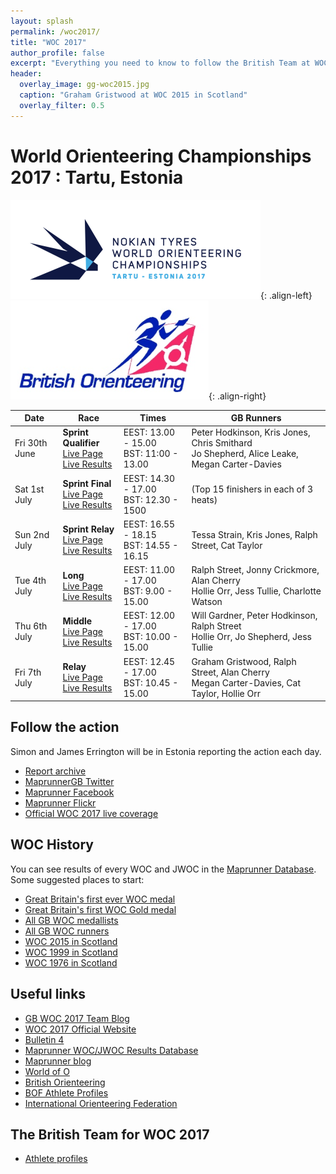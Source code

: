 ```yaml
---
layout: splash
permalink: /woc2017/
title: "WOC 2017"
author_profile: false
excerpt: "Everything you need to know to follow the British Team at WOC 2017."
header:
  overlay_image: gg-woc2015.jpg
  caption: "Graham Gristwood at WOC 2015 in Scotland"
  overlay_filter: 0.5
---
```

# World Orienteering Championships 2017 : Tartu, Estonia

![WOC 2017 logo](/images/woc2017/WOC2017logo.png){: .align-left}
![BOF logo](/images/woc2017/BOFlogo.png){: .align-right}


| Date          | Race         | Times                                      | GB Runners                                                                                    |
|---------------|--------------|--------------------------------------------|-----------------------------------------------------------------------------------------------|
| Fri 30th June | <strong>Sprint Qualifier</strong><br>[Live Page](http://woc2017.ee/live/sprint-qualification)<br>[Live Results](http://r.emit.live/followfull.php?comp=12626&lang=en) | EEST: 13.00 - 15.00<br> BST: 11:00 - 13.00 | Peter Hodkinson, Kris Jones, Chris Smithard<br> Jo Shepherd, Alice Leake, Megan Carter-Davies|
| Sat 1st July  | <strong>Sprint Final</strong><br>[Live Page](http://woc2017.ee/live/sprint-final)<br>[Live Results](http://r.emit.live/followfull.php?comp=12627&lang=en) | EEST: 14.30 - 17.00<br> BST: 12.30 - 1500  | (Top 15 finishers in each of 3 heats)                                                         |
| Sun 2nd July  | <strong>Sprint Relay</strong><br>[Live Page](http://woc2017.ee/live/sprint-relay)<br>[Live Results](http://r.emit.live/followfull.php?comp=12628&lang=en) | EEST: 16.55 - 18.15<br> BST: 14.55 - 16.15 | Tessa Strain, Kris Jones, Ralph Street, Cat Taylor                                            |
| Tue 4th July  | <strong>Long</strong><br>[Live Page](http://woc2017.ee/live/long-distance)<br>[Live Results](http://r.emit.live/followfull.php?comp=12629&lang=en) | EEST: 11.00 - 17.00<br> BST: 9.00 - 15.00  | Ralph Street, Jonny Crickmore, Alan Cherry<br> Hollie Orr, Jess Tullie, Charlotte Watson      |
| Thu 6th July  | <strong>Middle</strong><br>[Live Page](http://woc2017.ee/live/middle)<br>[Live Results](http://r.emit.live/followfull.php?comp=12630&lang=en) | EEST: 12.00 - 17.00<br> BST: 10.00 - 15.00 | Will Gardner, Peter Hodkinson, Ralph Street<br> Hollie Orr, Jo Shepherd, Jess Tullie           |
| Fri 7th July  | <strong>Relay</strong><br>[Live Page](http://woc2017.ee/live/relay)<br>[Live Results](http://r.emit.live/followfull.php?comp=12631&lang=en) | EEST: 12.45 - 17.00<br> BST: 10.45 - 15.00 | Graham Gristwood, Ralph Street, Alan Cherry<br> Megan Carter-Davies, Cat Taylor, Hollie Orr   |

## Follow the action

Simon and James Errington will be in Estonia reporting the action each day. 

* [Report archive](articles/)
* [MaprunnerGB Twitter](https://twitter.com/MaprunnerGB)
* [Maprunner Facebook](https://www.facebook.com/Maprunner.co.uk/)
* [Maprunner Flickr](https://www.flickr.com/photos/maprunner/)
* [Official WOC 2017 live coverage](https://liveorienteering.com/#/)

## WOC History

You can see results of every WOC and JWOC in the [Maprunner Database](https://www.maprunner.co.uk/wocdb/). Some suggested places to start:

* [Great Britain's first ever WOC medal](https://www.maprunner.co.uk/wocdb/woc/1993/women/long)
* [Great Britain's first WOC Gold medal](https://www.maprunner.co.uk/wocdb/woc/1999/women/short)
* [All GB WOC medallists](https://www.maprunner.co.uk/wocdb/medals/gbr/woc/all/all)
* [All GB WOC runners](https://www.maprunner.co.uk/wocdb/runners/person/gbr)
* [WOC 2015 in Scotland](https://www.maprunner.co.uk/wocdb/woc/2015/men/long)
* [WOC 1999 in Scotland](https://www.maprunner.co.uk/wocdb/woc/1999/men/long)
* [WOC 1976 in Scotland](https://www.maprunner.co.uk/wocdb/woc/1976/men/long)


## Useful links

* [GB WOC 2017 Team Blog](http://gbteamwoc2017.blogspot.co.uk/)
* [WOC 2017 Official Website](http://woc2017.ee/)
* [Bulletin 4](http://media.voog.com/0000/0040/6394/files/WOC2017%20infobülletään_V4.pdf)
* [Maprunner WOC/JWOC Results Database](https://www.maprunner.co.uk/wocdb)
* [Maprunner blog](https://maprunner.blogspot.co.uk/)
* [World of O](http://worldofo.com/)
* [British Orienteering](https://www.britishorienteering.org.uk/)
* [BOF Athlete Profiles](https://www.britishorienteering.org.uk/gbteams)
* [International Orienteering Federation](http://orienteering.org/)

## The British Team for WOC 2017

* [Athlete profiles](gb-team/)


